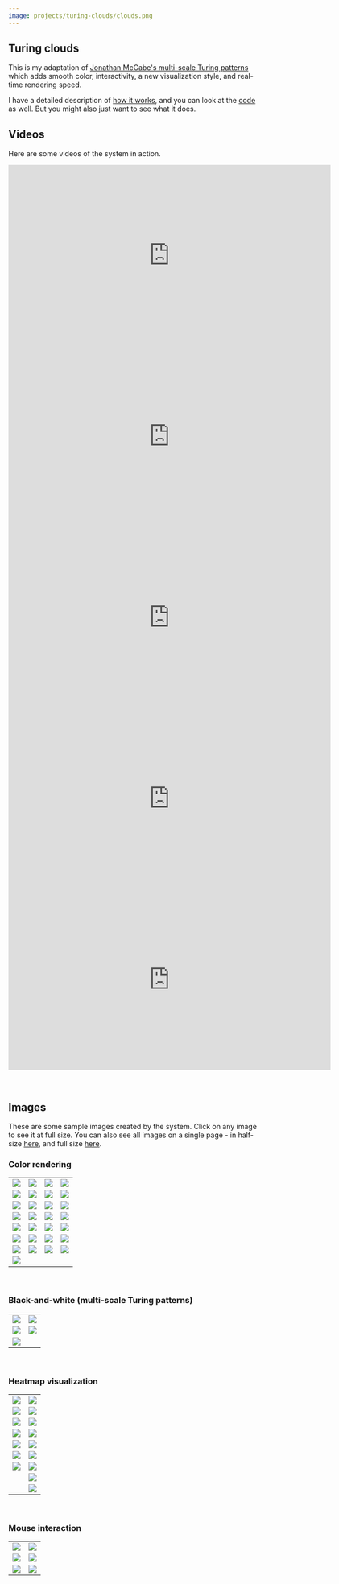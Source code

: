 ```yaml
---
image: projects/turing-clouds/clouds.png
---
```


## Turing clouds

This is my adaptation of [Jonathan McCabe's multi-scale Turing
patterns](http://www.jonathanmccabe.com/Cyclic_Symmetric_Multi-Scale_Turing_Patterns.pdf)
which adds smooth color, interactivity, a new visualization style, and
real-time rendering speed.

I have a detailed description of [how it works](background.html), and you
can look at the [code](https://github.com/blakej11/turing-clouds) as well.
But you might also just want to see what it does.

## Videos

Here are some videos of the system in action.

<iframe src="https://player.vimeo.com/video/356804717" width="640" height="360" frameborder="0" allow="autoplay; fullscreen" allowfullscreen></iframe>

<iframe src="https://player.vimeo.com/video/356831760" width="640" height="360" frameborder="0" allow="autoplay; fullscreen" allowfullscreen></iframe>

<iframe src="https://player.vimeo.com/video/356807696" width="640" height="360" frameborder="0" allow="autoplay; fullscreen" allowfullscreen></iframe>

<iframe src="https://player.vimeo.com/video/356922295" width="640" height="360" frameborder="0" allow="autoplay; fullscreen" allowfullscreen></iframe>

<!-- 1080p 4D goes here -->

<iframe src="https://player.vimeo.com/video/356932182" width="640" height="360" frameborder="0" allow="autoplay; fullscreen" allowfullscreen></iframe>

&nbsp;

## Images

These are some sample images created by the system. Click on any image to
see it at full size. You can also see all images on a single page - in
half-size [here](halfsize.html), and full size [here](fullsize.html).

### Color rendering

| | | | |
|:---:|:---:|:---:|:---:|
| [![](images/10/regular/0000187.png)](images/100/regular/0000187.png) | [![](images/10/regular/0000530.png)](images/100/regular/0000530.png) | [![](images/10/regular/0002106.png)](images/100/regular/0002106.png) | [![](images/10/regular/0002792.png)](images/100/regular/0002792.png) |
| [![](images/10/regular/0003362.png)](images/100/regular/0003362.png) | [![](images/10/regular/0003594.png)](images/100/regular/0003594.png) | [![](images/10/regular/0003610.png)](images/100/regular/0003610.png) | [![](images/10/regular/0005359.png)](images/100/regular/0005359.png) |
| [![](images/10/regular/0010445.png)](images/100/regular/0010445.png) | [![](images/10/regular/0013306.png)](images/100/regular/0013306.png) | [![](images/10/regular/0017985.png)](images/100/regular/0017985.png) | [![](images/10/regular/0026588.png)](images/100/regular/0026588.png) |
| [![](images/10/regular/0026923.png)](images/100/regular/0026923.png) | [![](images/10/regular/0030150.png)](images/100/regular/0030150.png) | [![](images/10/regular/0030205.png)](images/100/regular/0030205.png) | [![](images/10/regular/0033784.png)](images/100/regular/0033784.png) |
| [![](images/10/regular/0038413.png)](images/100/regular/0038413.png) | [![](images/10/regular/0039418.png)](images/100/regular/0039418.png) | [![](images/10/regular/0040017.png)](images/100/regular/0040017.png) | [![](images/10/regular/0043112.png)](images/100/regular/0043112.png) |
| [![](images/10/regular/0052369.png)](images/100/regular/0052369.png) | [![](images/10/regular/0052704.png)](images/100/regular/0052704.png) | [![](images/10/regular/0070989.png)](images/100/regular/0070989.png) | [![](images/10/regular/0162866.png)](images/100/regular/0162866.png) |
| [![](images/10/regular/0174796.png)](images/100/regular/0174796.png) | [![](images/10/regular/0220953.png)](images/100/regular/0220953.png) | [![](images/10/regular/0266840.png)](images/100/regular/0266840.png) | [![](images/10/regular/1092273.png)](images/100/regular/1092273.png) |
| [![](images/10/regular/2284302.png)](images/100/regular/2284302.png) | | | |

&nbsp;

### Black-and-white (multi-scale Turing patterns)

| | |
|:---:|:---:|
| [![](images/10/bw/0006144.png)](images/100/bw/0006144.png) | [![](images/10/bw/0002184.png)](images/100/bw/0002184.png) |
| [![](images/10/bw/0005131.png)](images/100/bw/0005131.png) | [![](images/10/bw/0007354.png)](images/100/bw/0007354.png) |
| [![](images/10/bw/0016173.png)](images/100/bw/0016173.png) | | | |

&nbsp;

### Heatmap visualization

| | |
|:---:|:---:|
| [![](images/10/4d/0006230.png)](images/100/4d/0006230.png) | [![](images/10/4d/0006229.png)](images/100/4d/0006229.png) |
| [![](images/10/4d/0013619.png)](images/100/4d/0013619.png) | [![](images/10/4d/0013618.png)](images/100/4d/0013618.png) |
| [![](images/10/4d/0024478.png)](images/100/4d/0024478.png) | [![](images/10/4d/0024480.png)](images/100/4d/0024480.png) |
| [![](images/10/4d/0000425.png)](images/100/4d/0000425.png) | [![](images/10/4d/0000424.png)](images/100/4d/0000424.png) |
| [![](images/10/4d/0002135.png)](images/100/4d/0002135.png) | [![](images/10/4d/0002134.png)](images/100/4d/0002134.png) |
| [![](images/10/4d/0002399.png)](images/100/4d/0002399.png) | [![](images/10/4d/0002398.png)](images/100/4d/0002398.png) |
| [![](images/10/4d/0002702.png)](images/100/4d/0002702.png) | [![](images/10/4d/0002701.png)](images/100/4d/0002701.png) |
| | [![](images/10/4d/0001284.png)](images/100/4d/0001284.png) |
| | [![](images/10/4d/0019294.png)](images/100/4d/0019294.png) |

&nbsp;

### Mouse interaction

| | |
|:---:|:---:|
| [![](images/10/stroke/0001495.png)](images/100/stroke/0001495.png) | [![](images/10/stroke/0007885.png)](images/100/stroke/0007885.png) |
| [![](images/10/stroke/0024517.png)](images/100/stroke/0024517.png) | [![](images/10/stroke/0031427.png)](images/100/stroke/0031427.png) |
| [![](images/10/stroke/0066382.png)](images/100/stroke/0066382.png) | [![](images/10/stroke/0073536.png)](images/100/stroke/0073536.png) |
